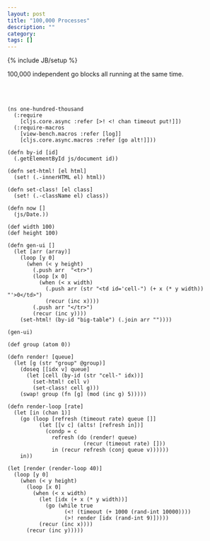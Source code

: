 ```yaml
---
layout: post
title: "100,000 Processes"
description: ""
category: 
tags: []
---
```

{% include JB/setup %}

<style>
table {
    margin-left: 45px;
    font-family: courier;
    font-size: 8px;
    line-height: 1em !important;
    margin-bottom: 50px;
}
.group0 {
    color: #000
}
.group1 {
    color: #f00
}
.group2 {
    color: #0f0
}
.group3 {
    color: #00f
}
.group4 {
    color: #ff0
}
.group5 {
    color: #0ff
}
</style>

100,000 independent go blocks all running at the same time.

<table id="big-table" cellpadding="0" cellspacing="0"></table>

```
(ns one-hundred-thousand
  (:require
    [cljs.core.async :refer [>! <! chan timeout put!]])
  (:require-macros
    [view-bench.macros :refer [log]]
    [cljs.core.async.macros :refer [go alt!]]))

(defn by-id [id]
  (.getElementById js/document id))

(defn set-html! [el html]
  (set! (.-innerHTML el) html))

(defn set-class! [el class]
  (set! (.-className el) class))

(defn now []
  (js/Date.))

(def width 100)
(def height 100)

(defn gen-ui []
  (let [arr (array)]
    (loop [y 0]
      (when (< y height)
        (.push arr  "<tr>")
        (loop [x 0]
          (when (< x width)
            (.push arr (str "<td id='cell-") (+ x (* y width)) "'>0</td>")
            (recur (inc x))))
        (.push arr "</tr>")
        (recur (inc y))))
    (set-html! (by-id "big-table") (.join arr ""))))

(gen-ui)

(def group (atom 0))

(defn render! [queue]
  (let [g (str "group" @group)]
    (doseq [[idx v] queue]
      (let [cell (by-id (str "cell-" idx))]
        (set-html! cell v)
        (set-class! cell g)))
    (swap! group (fn [g] (mod (inc g) 5)))))

(defn render-loop [rate]
  (let [in (chan 1)]
    (go (loop [refresh (timeout rate) queue []]
          (let [[v c] (alts! [refresh in])]
            (condp = c
              refresh (do (render! queue)
                        (recur (timeout rate) []))
              in (recur refresh (conj queue v))))))
    in))

(let [render (render-loop 40)]
  (loop [y 0]
    (when (< y height)
      (loop [x 0]
        (when (< x width)
          (let [idx (+ x (* y width))]
            (go (while true
                  (<! (timeout (+ 1000 (rand-int 10000))))
                  (>! render [idx (rand-int 9)]))))
          (recur (inc x))))
      (recur (inc y)))))
```

<script type="text/javascript" src="/assets/js/csp4.js"></script>



